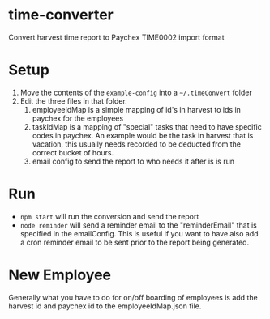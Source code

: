 # time-converter
Convert harvest time report to Paychex TIME0002 import format

# Setup

1. Move the contents of the `example-config` into a `~/.timeConvert` folder
2. Edit the three files in that folder.
    1. employeeIdMap is a simple mapping of id's in harvest to ids in paychex for the employees
    1. taskIdMap is a mapping of "special" tasks that need to have specific codes in paychex.  An example would be the task in harvest that is vacation, this usually needs recorded to be deducted from the correct bucket of hours.
    1. email config to send the report to who needs it after is is run

# Run

  - `npm start` will run the conversion and send the report
  - `node reminder` will send a reminder email to the "reminderEmail" that is specified in the emailConfig.  This is useful if you want to have also add a cron reminder email to be sent prior to the report being generated.

# New Employee

Generally what you have to do for on/off boarding of employees is add the harvest id and paychex id to the employeeIdMap.json file. 
